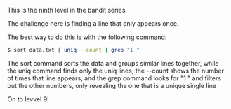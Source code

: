 This is the ninth level in the bandit series.

The challenge here is finding a line that only appears once.

The best way to do this is with the following command:
```bash
$ sort data.txt | uniq --count | grep "1 "
```

The sort command sorts the data and groups similar lines together, while the uniq command 
finds only the uniq lines, the --count shows the number of times that line appears, and the grep command looks for
"1 " and filters out the other numbers, only revealing the one that is a unique single line

On to levvel 9!
